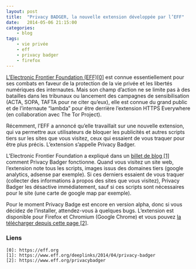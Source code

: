 ```yaml
---
layout: post
title:  "Privacy BADGER, la nouvelle extension développée par l’EFF"
date:   2014-05-06 21:15:00
categories:
    - blog
tags:
    - vie privée
    - eff
    - privacy badger
    - firefox
---
```

[L’Electronic Frontier Foundation (EFF)\[0\]][0] est connue essentiellement pour ses combats en faveur de la protection de la vie privée et les libertés numériques des internautes. Mais son champ d’action ne se limite pas à des batailles dans les tribunaux ou lancement des campagnes de sensibilisation (ACTA, SOPA, TAFTA pour ne citer qu’eux), elle est connue du grand public et de l’internaute “lambda” pour être derrière l’extension HTTPS Everywhere (en collaboration avec The Tor Project).

Récemment, l’EFF a annoncé qu’elle travaillait sur une nouvelle extension, qui va permettre aux utilisateurs de bloquer les publicités et autres scripts tiers sur les sites que vous visitez, ceux qui essaient de vous traquer pour être plus précis. L’extension s’appelle Privacy Badger.

L’Electronic Frontier Foundation a expliqué dans un [billet de blog \[1\]][1] comment Privacy Badger fonctionne. Quand vous visitez un site web, l’extension note tous les scripts, images issus des domaines tiers (google analytics, adsense par exemple). Si ces derniers essaient de vous traquer (collecter des informations à propos des sites que vous visitez), Privacy Badger les désactive immédiatement, sauf si ces scripts sont nécessaires pour le site (une carte de google map par exemple).

Pour le moment Privacy Badge est encore en version alpha, donc si vous décidez de l’installer, attendez-vous à quelques bugs. L’extension est disponible pour Firefox et Chromium (Google Chrome) et vous pouvez [la télécharger depuis cette page \[2\]][2].

### Liens
~~~
[0]: https://eff.org
[1]: https://www.eff.org/deeplinks/2014/04/privacy-badger
[2]: https://www.eff.org/privacybadger
~~~
[0]: https://eff.org
[1]: https://www.eff.org/deeplinks/2014/04/privacy-badger
[2]: https://www.eff.org/privacybadger
